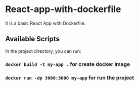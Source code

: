 # React-app-with-dockerfile

It is a basic React App with Dockerfile.


## Available Scripts

In the project directory, you can run:


### `docker build -t my-app .` for create docker image

### `docker run -dp 3000:3000 my-app` for run the project


